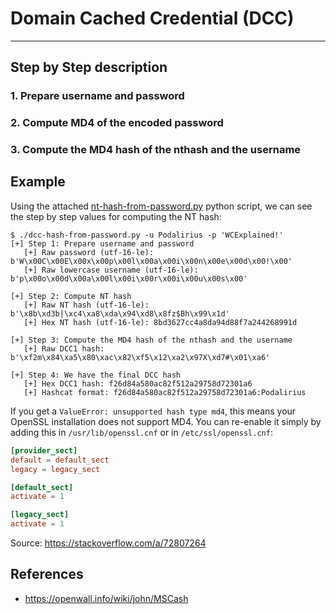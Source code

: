 # Domain Cached Credential (DCC)


---

## Step by Step description

### 1. Prepare username and password



### 2. Compute MD4 of the encoded password



### 3. Compute the MD4 hash of the nthash and the username



## Example

Using the attached [nt-hash-from-password.py](./nt-hash-from-password.py) python script, we can see the step by step values for computing the NT hash:

```
$ ./dcc-hash-from-password.py -u Podalirius -p 'WCExplained!'
[+] Step 1: Prepare username and password
   [+] Raw password (utf-16-le): b'W\x00C\x00E\x00x\x00p\x00l\x00a\x00i\x00n\x00e\x00d\x00!\x00'
   [+] Raw lowercase username (utf-16-le): b'p\x00o\x00d\x00a\x00l\x00i\x00r\x00i\x00u\x00s\x00'

[+] Step 2: Compute NT hash
   [+] Raw NT hash (utf-16-le): b'\x8b\xd3b|\xc4\xa8\xda\x94\xd8\x8fz$Bh\x99\x1d'
   [+] Hex NT hash (utf-16-le): 8bd3627cc4a8da94d88f7a244268991d

[+] Step 3: Compute the MD4 hash of the nthash and the username
   [+] Raw DCC1 hash: b'\xf2m\x84\xa5\x80\xac\x82\xf5\x12\xa2\x97X\xd7#\x01\xa6'

[+] Step 4: We have the final DCC hash
   [+] Hex DCC1 hash: f26d84a580ac82f512a29758d72301a6
   [+] Hashcat format: f26d84a580ac82f512a29758d72301a6:Podalirius
```

If you get a `ValueError: unsupported hash type md4`, this means your OpenSSL installation does not support MD4. You can re-enable it simply by adding this in `/usr/lib/openssl.cnf` or in `/etc/ssl/openssl.cnf`:

```conf
[provider_sect]
default = default_sect
legacy = legacy_sect

[default_sect]
activate = 1

[legacy_sect]
activate = 1
```

Source: https://stackoverflow.com/a/72807264

## References
 - https://openwall.info/wiki/john/MSCash
